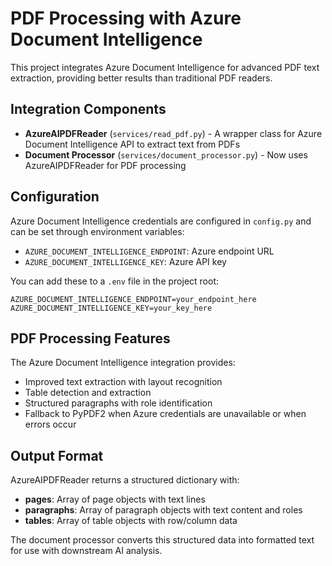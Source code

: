 # PDF Processing with Azure Document Intelligence

This project integrates Azure Document Intelligence for advanced PDF text extraction, providing better results than traditional PDF readers.

## Integration Components

- **AzureAIPDFReader** (`services/read_pdf.py`) - A wrapper class for Azure Document Intelligence API to extract text from PDFs
- **Document Processor** (`services/document_processor.py`) - Now uses AzureAIPDFReader for PDF processing

## Configuration

Azure Document Intelligence credentials are configured in `config.py` and can be set through environment variables:

- `AZURE_DOCUMENT_INTELLIGENCE_ENDPOINT`: Azure endpoint URL
- `AZURE_DOCUMENT_INTELLIGENCE_KEY`: Azure API key

You can add these to a `.env` file in the project root:

```
AZURE_DOCUMENT_INTELLIGENCE_ENDPOINT=your_endpoint_here
AZURE_DOCUMENT_INTELLIGENCE_KEY=your_key_here
```

## PDF Processing Features

The Azure Document Intelligence integration provides:

- Improved text extraction with layout recognition
- Table detection and extraction
- Structured paragraphs with role identification
- Fallback to PyPDF2 when Azure credentials are unavailable or when errors occur

## Output Format

AzureAIPDFReader returns a structured dictionary with:

- **pages**: Array of page objects with text lines
- **paragraphs**: Array of paragraph objects with text content and roles
- **tables**: Array of table objects with row/column data

The document processor converts this structured data into formatted text for use with downstream AI analysis. 